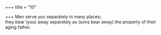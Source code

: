 +++
title = "10"

+++
Men serve you separately in many places;  
they bear (you) away separately as (sons bear away) the property of  their aging father.  